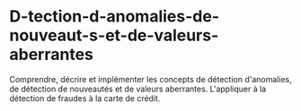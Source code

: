 # D-tection-d-anomalies-de-nouveaut-s-et-de-valeurs-aberrantes
Comprendre, décrire et implémenter les concepts de détection d'anomalies, de détection de nouveautés et de valeurs aberrantes. L'appliquer à la détection de fraudes à la carte de crédit.
